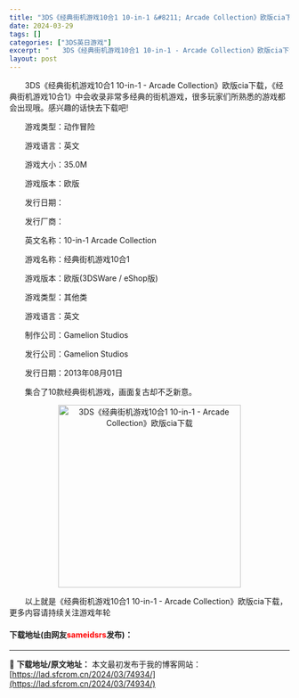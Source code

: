 ```yaml
---
title: "3DS《经典街机游戏10合1 10-in-1 &#8211; Arcade Collection》欧版cia下载"
date: 2024-03-29
tags: []
categories: ["3DS英日游戏"]
excerpt: "　　3DS《经典街机游戏10合1 10-in-1 - Arcade Collection》欧版cia下载，《经典街机游戏10合1》中会收录非常多经典的街机游戏，很多玩家们所熟悉的游戏都会出现哦。感兴趣的话快去下载吧! 　　游戏类型：动作冒险 　　游戏语言：英文 　　游戏大小：35.0M 　　游戏版本&hellip;"
layout: post
---
```


 <p>　　3DS《经典街机游戏10合1 10-in-1 - Arcade Collection》欧版cia下载，《经典街机游戏10合1》中会收录非常多经典的街机游戏，很多玩家们所熟悉的游戏都会出现哦。感兴趣的话快去下载吧!</p> <p>　　游戏类型：动作冒险</p> <p>　　游戏语言：英文</p> <p>　　游戏大小：35.0M</p> <p>　　游戏版本：欧版</p> <p>　　发行日期：</p> <p>　　发行厂商：</p> <p>　　英文名称：10-in-1 Arcade Collection</p> <p>　　游戏名称：经典街机游戏10合1</p> <p>　　游戏版本：欧版(3DSWare / eShop版)</p> <p>　　游戏类型：其他类</p> <p>　　游戏语言：英文</p> <p>　　制作公司：Gamelion Studios</p> <p>　　发行公司：Gamelion Studios</p> <p>　　发行日期：2013年08月01日</p> <p>　　集合了10款经典街机游戏，画面复古却不乏新意。</p> <p align="center"><img align="" border="0" src="https://lad.sfcrom.cn/wp-content/uploads/2024/03/20240329_660633e116811.jpg" width="328" alt="3DS《经典街机游戏10合1 10-in-1 - Arcade Collection》欧版cia下载" /></p> <p>　　以上就是《经典街机游戏10合1 10-in-1 - Arcade Collection》欧版cia下载，更多内容请持续关注游戏年轮</p> <p><h4>下载地址(由网友<font color="red">sameidsrs</font>发布)：</h4></p> 

---
📖 **下载地址/原文地址：** 本文最初发布于我的博客网站：[https://lad.sfcrom.cn/2024/03/74934/](https://lad.sfcrom.cn/2024/03/74934/)
